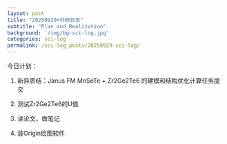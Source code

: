 ```yaml
---
layout: post
title: "20250929+科研日志"
subtitle: "Plan and Realization"
background: '/img/bg-sci-log.jpg'
categories: sci-log
permalink: /sci-log_posts/20250929-sci-log/
---
```


今日计划：

1. 新异质结：Janus FM MnSeTe + Zr2Ge2Te6 的建模和结构优化计算任务提交

2. 测试Zr2Ge2Te6的U值

3. 读论文，做笔记

4. 装Origin绘图软件